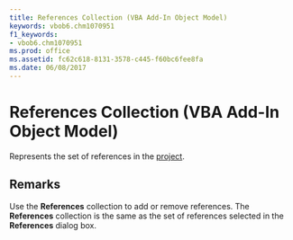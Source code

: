 ```yaml
---
title: References Collection (VBA Add-In Object Model)
keywords: vbob6.chm1070951
f1_keywords:
- vbob6.chm1070951
ms.prod: office
ms.assetid: fc62c618-8131-3578-c445-f60bc6fee8fa
ms.date: 06/08/2017
---
```



# References Collection (VBA Add-In Object Model)



Represents the set of references in the [project](../../Glossary/vbe-glossary.md).

## Remarks

Use the  **References** collection to add or remove references. The **References** collection is the same as the set of references selected in the **References** dialog box.

